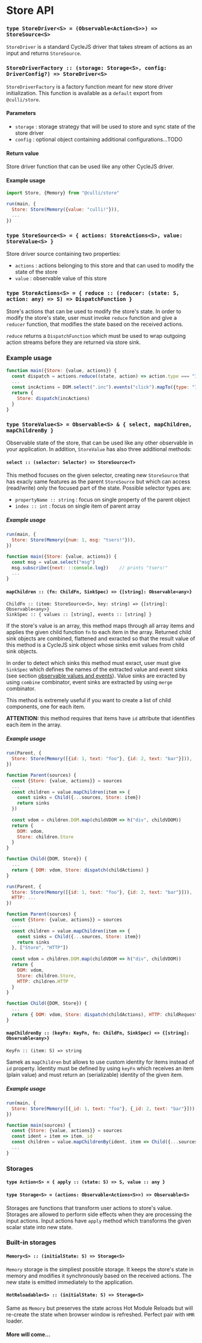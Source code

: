 # Store API

### `type StoreDriver<S> = (Observable<Action<S>>) => StoreSource<S>`

`StoreDriver` is a standard CycleJS driver that takes stream of actions as
an input and returns `StoreSource`. 

### `StoreDriverFactory :: (storage: Storage<S>, config: DriverConfig?) => StoreDriver<S>`

`StoreDriverFactory` is a factory function meant for new store driver initialization.
This function is available as a `default` export from `@culli/store`.

#### Parameters

  * `storage` : storage strategy that will be used to store and sync state of
    the store driver
  * `config` : optional object containing additional configurations...TODO
  
#### Return value
 
Store driver function that can be used like any other CycleJS driver.

#### Example usage
```js
import Store, {Memory} from "@culli/store"

run(main, {
  Store: Store(Memory({value: "culli!"})),
  ...
})
```

### `type StoreSource<S> = { actions: StoreActions<S>, value: StoreValue<S> }`

Store driver source containing two properties:

  * `actions` : actions belonging to this store and that can used to modify the
    state of the store
  * `value` : observable value of this store
  

### `type StoreActions<S> = { reduce :: (reducer: (state: S, action: any) => S) => DispatchFunction }`

Store's actions that can be used to modify the store's state. In order to modify the store's state,
user must invoke `reduce` function and give a `reducer` function, that modifies the state based on
the received actions. 

`reduce` returns a `DispatchFunction` which must be used to wrap outgoing action streams
before they are returned via store sink.

### Example usage
```js
function main({Store: {value, actions}) {
  const dispatch = actions.reduce((state, action) => action.type === "INC" ? state + 1 : state)
  ...
  const incActions = DOM.select(".inc").events("click").mapTo({type: "INC"})
  return {
    Store: dispatch(incActions)
  }
}
```

### `type StoreValue<S> = Observable<S> & { select, mapChildren, mapChildrenBy }`

Observable state of the store, that can be used like any other observable in your
application. In addition, `StoreValue` has also three additional methods:

#### `select :: (selector: Selector) => StoreSource<T>`

This method focuses on the given selector, creating new `StoreSource` that has 
exacly same features as the parent `StoreSource` but which can access (read/write) 
only the focused part of the state. Possible selector types are:
  
  * `propertyName :: string` : focus on single property of the parent object
  * `index :: int` : focus on single item of parent array

##### Example usage
```js
run(main, {
  Store: Store(Memory({num: 1, msg: "tsers!"})),
})

function main({Store: {value, actions}) {
  const msg = value.select("msg")
  msg.subscribe({next: ::console.log})    // prints "tsers!"
  ...
}

```
      
#### `mapChildren :: (fn: ChildFn, SinkSpec) => {[string]: Observable<any>}` 
```
ChildFn :: (item: StoreSource<S>, key: string) => {[string]: Observable<any>}
SinkSpec :: { values :: [string], events :: [string] }
```

If the store's value is an array, this method maps through all array items and applies
the given child function `fn` to each item in the array. Returned child sink objects are
combined, flattened and exracted so that the result value of this method is a 
CycleJS sink object whose sinks emit values from child sink objects.

In order to detect which sinks this method must exract, user must give `SinkSpec` which
defines the names of the extracted value and event sinks (see section [observable values and events](TODO)).
Value sinks are exracted by using `combine` combinator, event sinks are extracted
by using `merge` combinator. 


This method is extremely useful if you want to create a list of child components,
one for each item.

**ATTENTION:** this method requires that items have `id` attribute that identifies
each item in the array.

##### Example usage
```js
run(Parent, {
  Store: Store(Memory([{id: 1, text: "foo"}, {id: 2, text: "bar"}])),
})

function Parent(sources) {
  const {Store: {value, actions}} = sources
  ...
  const children = value.mapChildren(item => {
    const sinks = Child({...sources, Store: item})
    return sinks
  })
  
  const vdom = children.DOM.map(childVDOM => h("div", childVDOM))
  return {
    DOM: vdom,
    Store: children.Store
  }
}

function Child({DOM, Store}) {
  ...
  return { DOM: vdom, Store: dispatch(childActions) }
}
```

```js 
run(Parent, {
  Store: Store(Memory([{id: 1, text: "foo"}, {id: 2, text: "bar"}])),
  HTTP: ...
})

function Parent(sources) {
  const {Store: {value, actions}} = sources
  ...
  const children = value.mapChildren(item => {
    const sinks = Child({...sources, Store: item})
    return sinks
  }, ["Store", "HTTP"])
  
  const vdom = children.DOM.map(childVDOM => h("div", childVDOM))
  return {
    DOM: vdom,
    Store: children.Store,
    HTTP: children.HTTP
  }
}

function Child({DOM, Store}) {
  ...
  return { DOM: vdom, Store: dispatch(childActions), HTTP: childRequests }
}
```


#### `mapChildrenBy :: (keyFn: KeyFn, fn: ChildFn, SinkSpec) => {[string]: Observable<any>}` 
```
KeyFn :: (item: S) => string
```

Samek as `mapChildren` but allows to use custom identity for items instead of `id` property.
Identity must be defined by using `keyFn` which receives an item (plain value) and must return
an (serializable) identity of the given item.

##### Example usage
```js
run(main, {
  Store: Store(Memory([{_id: 1, text: "foo"}, {_id: 2, text: "bar"}])),
})

function main(sources) {
  const {Store: {value, actions}} = sources
  const ident = item => item._id
  const children = value.mapChildrenBy(ident, item => Child({...sources, Store: item}))
  ...
}
```


### Storages
#### `type Action<S> = { apply :: (state: S) => S, value :: any }`
#### `type Storage<S> = (actions: Observable<Actions<S>>) => Observable<S>`

Storages are functions that transform user actions to store's value. Storages are allowed to 
perform side effects when they are processing the input actions. Input actions have `apply` method
which transforms the given scalar state into new state.

### Built-in storages

#### `Memory<S> :: (initialState: S) => Storage<S>`

`Memory` storage is the simpliest possible storage. It keeps the store's state in memory and
modifies it synchronously based on the received actions. The new state is emitted immediately
to the application.

#### `HotReloadable<S> :: (initialState: S) => Storage<S>`

Same as `Memory` but preserves the state across Hot Module Reloads but will re-create the
state when browser window is refreshed. Perfect pair with `HMR` loader.

#### More will come...
